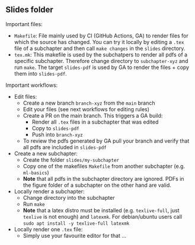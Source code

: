 ## Slides folder

Important files:
- `Makefile`: File mainly used by CI (GitHub Actions, GA) to render files for which the source has changed. You can try it locally by editing a `.tex` file of a subchapter and then call `make changes` in the `slides` directory.
- `tex.mk`: This makefile is used by the subchatpers to render all pdfs of a specific subchapter. Therefore change directory to `subchapter-xyz` and run `make`. The target `slides-pdf` is used by GA to render the files + copy them into `slides-pdf`.

Important workflows:
- Edit files:
  - Create a new branch `branch-xyz` from the `main` branch
  - Edit your files (see next workflows for editing rules)
  - Create a PR on the main branch. This triggers a GA build:
    - Render all `.tex` files in a subchapter that was edited
    - Copy to `slides-pdf`
    - Push into `branch-xyz`
  - To review the pdfs generated by GA pull your branch and verify that all pdfs are included in `slides-pdf`
- Create a new subchapter:
  - Create the folder `slides/my-subchapter`
  - Copy one of the makefiles `Makefile` from another subchapter (e.g. `ml-basics`)
  - __Note__ that all pdfs in the subchapter directory are ignored. PDFs in the figure folder of a subchapter on the other hand are valid.
- Locally render a subchapter:
  - Change directory into the subchapter
  - Run `make`
  - __Note__ that a latex distro must be installed (e.g. `texlive-full`, just `texlive` is not enough) and `latexmk`. For debian/ubuntu users call `sudo apt install -y texlive-full latexmk`
- Locally render one `.tex` file:
  - Simply use your favourite editor for that ...
